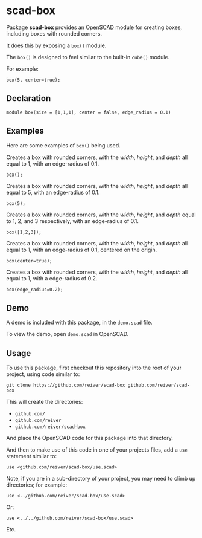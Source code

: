 # scad-box

Package **scad-box** provides an [OpenSCAD](http://www.openscad.org/) module for creating boxes, including boxes with rounded corners.

It does this by exposing a `box()` module.

The `box()` is designed to feel similar to the built-in `cube()` module.

For example:
```
box(5, center=true);
```


## Declaration

```
module box(size = [1,1,1], center = false, edge_radius = 0.1)
```


## Examples

Here are some examples of `box()` being used.

Creates a box with rounded corners, with the _width_, _height_, and _depth_ all equal to 1, with an edge-radius of 0.1.
```
box();
```

Creates a box with rounded corners, with the _width_, _height_, and _depth_ all equal to 5, with an edge-radius of 0.1.
```
box(5);
```

Creates a box with rounded corners, with the _width_, _height_, and _depth_ equal to 1, 2, and 3 respectively, with an edge-radius of 0.1.
```
box([1,2,3]);
```

Creates a box with rounded corners, with the _width_, _height_, and _depth_ all equal to 1, with an edge-radius of 0.1, centered on the origin.
```
box(center=true);
```

Creates a box with rounded corners, with the _width_, _height_, and _depth_ all equal to 1, with a edge-radius of 0.2.
```
box(edge_radius=0.2);
```


## Demo

A demo is included with this package, in the `demo.scad` file.

To view the demo, open `demo.scad` in OpenSCAD.


## Usage

To use this package, first checkout this repository into the root of your project, using code similar to:
```
git clone https://github.com/reiver/scad-box github.com/reiver/scad-box
```

This will create the directories:

* `github.com/`
* `github.com/reiver`
* `github.com/reiver/scad-box`

And place the OpenSCAD code for this package into that directory.

And then to make use of this code in one of your projects files, add a `use` statement similar to:
```
use <github.com/reiver/scad-box/use.scad>
```

Note, if you are in a sub-directory of your project, you may need to climb up directories; for example:
```
use <../github.com/reiver/scad-box/use.scad>
```
Or:
```
use <../../github.com/reiver/scad-box/use.scad>
```
Etc.
